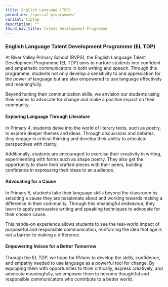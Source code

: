 ```yaml
---
title: English Language (TDP)
permalink: /special-programmes/
variant: tiptap
description: ""
third_nav_title: Talent Development Programme
---
```

<h3><strong>English Language Talent Development Programme (EL TDP)</strong></h3>
<p>At River Valley Primary School (RVPS), the English Language Talent Development
Programme (EL TDP) aims to nurture students into confident and empathetic
communicators in both writing and speech. Through this programme, students
not only develop a sensitivity to and appreciation for the power of language
but are also empowered to use language effectively and meaningfully.</p>
<p>Beyond honing their communication skills, we envision our students using
their voices to advocate for change and make a positive impact on their
community.</p>
<h4><strong>Exploring Language Through Literature</strong></h4>
<p>In Primary 4, students delve into the world of literary texts, such as
poetry, to explore deeper themes and ideas. Through discussions and debates,
they engage in critical thinking and develop their ability to articulate
perspectives with clarity.</p>
<p>Additionally, students are encouraged to exercise their creativity in
writing, experimenting with forms such as shape poetry. They also get the
opportunity to share their crafted pieces with their peers, building confidence
in expressing their ideas to an audience.</p>
<h4><strong>Advocating for a Cause</strong></h4>
<p>In Primary 5, students take their language skills beyond the classroom
by selecting a cause they are passionate about and working towards making
a difference in their community. Through this meaningful endeavour, they
learn to apply persuasive writing and speaking techniques to advocate for
their chosen cause.</p>
<p>This hands-on experience allows students to see the real-world impact
of purposeful and responsible communication, reinforcing the idea that
age is not a barrier to making a difference.</p>
<h4><strong>Empowering Voices for a Better Tomorrow</strong></h4>
<p>Through the EL TDP, we hope for RVians to develop the skills, confidence,
and empathy needed to use language as a powerful tool for change. By equipping
them with opportunities to think critically, express creatively, and advocate
meaningfully, we empower them to become thoughtful and responsible communicators
who contribute to a better world.</p>
<p></p>
